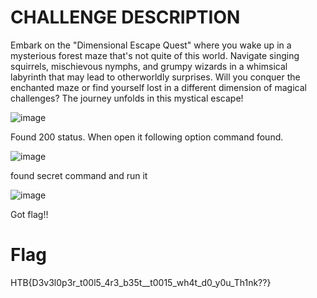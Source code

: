 # CHALLENGE DESCRIPTION
Embark on the "Dimensional Escape Quest" where you wake up in a mysterious forest maze that's not quite of this world. Navigate singing squirrels, mischievous nymphs, and grumpy wizards in a whimsical labyrinth that may lead to otherworldly surprises. Will you conquer the enchanted maze or find yourself lost in a different dimension of magical challenges? The journey unfolds in this mystical escape!

![image](https://github.com/user-attachments/assets/e6ebeb20-4182-4c9d-b09d-bd1d47be84e2)

Found 200 status. When open it following option command found.

![image](https://github.com/user-attachments/assets/ba490411-df22-4ca2-945e-820b46edcff4)

found secret command and run it 

![image](https://github.com/user-attachments/assets/63aa1e24-e2d5-4635-bce2-74f28ada23da)

Got flag!!

# Flag 
HTB{D3v3l0p3r_t00l5_4r3_b35t__t0015_wh4t_d0_y0u_Th1nk??}
 
